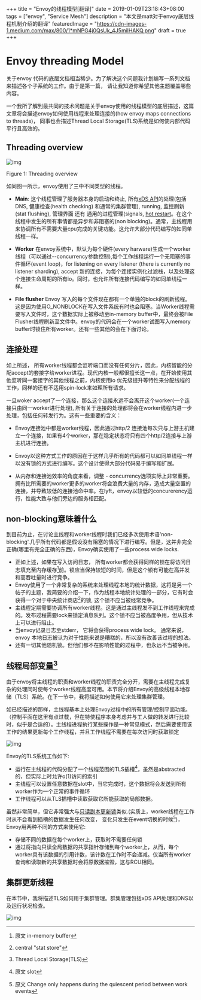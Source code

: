 +++
title = "Envoy的线程模型[翻译]"
date = 2019-01-09T23:18:43+08:00
tags = ["envoy", "Service Mesh"]
description = "本文是matt对于envoy底层线程机制介绍的翻译"
featuredImage = "https://cdn-images-1.medium.com/max/800/1*mNPG4j0QsUk_4J5milHAKQ.png"
draft = true
+++
# Envoy threading Model

关于envoy 代码的底层文档相当稀少。为了解决这个问题我计划编写一系列文档来描述各个子系统的工作。由于是第一篇， 请让我知道你希望其他主题覆盖哪些内容。

一个我所了解到最共同的技术问题是关于envoy使用的线程模型的底层描述，这篇文章将会描述envoy如何使用线程来处理连接的(how envoy maps connections to threads)， 同事也会描述Thread Local Storage(TLS)系统是如何使内部代码平行且高效的。

## Threading overview

![img](https://cdn-images-1.medium.com/max/800/1*mNPG4j0QsUk_4J5milHAKQ.png)

Figure 1: Threading overview

如同图一所示，envoy使用了三中不同类型的线程。

- **Main**: 这个线程管理了服务器本身的启动和终止, 所有[xDS API](https://github.com/envoyproxy/data-plane-api/blob/master/XDS_PROTOCOL.md)的处理(包括DNS, 健康检查(health checking) 和通常的集群管理), running, 监控刷新(stat flushing), 管理界面 还有 通用的进程管理(signals, [hot restart](https://www.envoyproxy.io/docs/envoy/latest/intro/arch_overview/hot_restart.html)。在这个线程中发生的所有事情都是异步和非阻塞的(non blocking)。通常，主线程用来协调所有不需要大量cpu完成的关键功能。这允许大部分代码编写的如同单线程一样。

- **Worker** 在envoy系统中，默认为每个硬件(every harware)生成一个worker线程（可以通过--concurrency参数控制),每个工作线程运行一个无阻塞的事件循环(event loop)，for listening on every listener (there is currently no listener sharding), accept 新的连接，为每个连接实例化过滤栈，以及处理这个连接生命周期的所有io。同时，也允许所有连接代码编写的如同单线程一样。

- **File flusher** Envoy 写入的每个文件现在都有一个单独的block的刷新线程。这是因为使用O_NONBLOCK在写入文件系统有时也会阻塞。当Worker线程需要写入文件时，这个数据实际上被移动至in-memory buffer中，最终会被File Flusher线程刷新至文件中。envoy的代码会在一个worker试图写入memory buffer时锁住所有worker。还有一些其他的会在下面讨论。

## 连接处理

如上所述， 所有worker线程都会监听端口而没有任何分片，因此，内核智能的分配accept的套接字给worker进程。现代内核一般都很擅长这一点，在开始使用其他监听同一套接字的其他线程之前，内核使用io 优先级提升等特性来分配线程的工作，同样的还有不适用spin-lock来如理所有请求。

一旦woker accept了一个连接，那么这个连接永远不会离开这个worker(一个连接只由同一worker进行处理), 所有关于连接的处理都将会在worker线程内进一步处理，包括任何转发行为。这有一些重要的含义：

- Envoy连接池中都是worker线程，因此通过http/2 连接池每次只与上游主机建立一个连接，如果有4个worker，那在稳定状态将只有四个http/2连接与上游主机进行连接。

- Envoy以这种方式工作的原因在于这样几乎所有的代码都可以如同单线程一样以没有锁的方式进行编写。这个设计使得大部分代码易于编写和扩展。

- 从内存和连接池效率的角度来看，调整 - concurrency选项实际上非常重要。拥有比所需要的worker更多的worker将会浪费大量的内存，造成大量空置的连接，并导致较低的连接池命中率。在lyft，envoy以较低的concurerency运行，性能大致与他们旁边的服务相匹配。

## non-blocking意味着什么
到目前为止，在讨论主线程和worker线程时我们已经多次使用术语'non-blocking'.几乎所有代码都是假设没有阻塞的情况下进行编写。但是，这并非完全正确(哪里有完全正确的东西)，Envoy确实使用了一些process wide locks.

- 正如上述，如果在写入访问日志， 所有worker都会获得同样的锁在将访问日志填充至内存缓存[^1]前。锁应当保持较短的时间，但是这个锁有可能在高并发和高吞吐量时进行竞争。
- Envoy使用了一个非常复杂的系统来处理线程本地的统计数据，这将是另一个帖子的主题，我简要的介绍一下，作为线程本地统计处理的一部分，它有时会获得一个对于中央统计商店[^2]的锁, 这个锁不应当被经常竞争。
- 主线程定期需要协调所有worker线程。这是通过主线程发不到工作线程来完成的。发布过程需要lock来锁定消息队列。这个锁不应当被高度争用，但从技术上可以进行阻止。
- 当envoy记录日志至stderr， 它将会获得process wide lock。 通常来说， envoy 本地日志被认为对于性能来说是糟糕的，所以没有改善该过程的想法。
- 还有一切其他随机锁。但他们都不在影响性能的过程中，也永远不当被争用。

## 线程局部变量[^3]

由于envoy将主线程的职责和worker线程的职责完全分开，需要在主线程完成复杂的处理同时使每个worker线程高度可用。本节将介绍Envoy的高级线程本地存储（TLS）系统。在下一节中，我将描述如何使用它来处理集群管理。

如已经描述的那样，主线程基本上处理Envoy过程中的所有管理/控制平面功能。（控制平面在这里有点过载，但在特使程序本身考虑并与工人做的转发进行比较时，似乎是合适的）。主线程进程执行某些操作是一种常见模式，然后需要使用该工作的结果更新每个工作线程，并且工作线程不需要在每次访问时获取锁定

![img](https://cdn-images-1.medium.com/max/1000/1*fyx9IJBwbGDVtK_LhwQB6A.png)

Envoy的TLS系统工作如下:

- 运行在主线程的代码分配了一个线程范围的TLS插槽[^4]，虽然是abstracted的，但实际上时允许o(1)访问的索引
- 主线程可以设置任意数据在slot中，当它完成时，这个数据将会发送到所有worker作为一个正常的事件循环
- 工作线程可以从TLS插槽中读取获取它所能获取的局部数据。

虽然非常简单，但它非常强大与[只读副本更新锁](https://en.wikipedia.org/wiki/Read-copy-update)类似.(实质上，worker线程在工作时从不会看到插槽的数据发生任何改变， 变化只发生在event切换的时候[^5])， Envoy用两种不同的方式来使用它:

- 存储不同的数据在每个worker上，获取时不需要任何锁
- 通过将指向只读全局数据的共享指针存储到每个worker上，从而，每个worker具有该数据的引用计数，该计数在工作时不会递减。仅当所有worker查询和读取新的共享数据时会将原数据摧毁，这与RCU相同。

## 集群更新线程

在本节中，我将描述TLS如何用于集群管理。群集管理包括xDS API处理和DNS以及运行状况检查。

![img](https://cdn-images-1.medium.com/max/800/1*R-U8hs34U93Yj1TzbhwE5w.png)

[^1]: 原文 in-memory buffer

[^2]: central "stat store"

[^3]: Thread Local Storage(TLS)

[^4]: 原文 slot

[^5]: 原文 Change only happens during the quiescent period between work events



